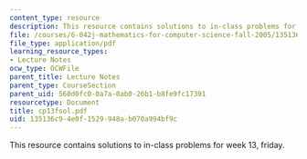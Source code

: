 ```yaml
---
content_type: resource
description: This resource contains solutions to in-class problems for week 13, friday.
file: /courses/6-042j-mathematics-for-computer-science-fall-2005/135136c94e0f1529948ab070a994bf9c_cp13fsol.pdf
file_type: application/pdf
learning_resource_types:
- Lecture Notes
ocw_type: OCWFile
parent_title: Lecture Notes
parent_type: CourseSection
parent_uid: 560d0fc0-0a7a-0ab0-26b1-b8fe9fc17391
resourcetype: Document
title: cp13fsol.pdf
uid: 135136c9-4e0f-1529-948a-b070a994bf9c
---
```

This resource contains solutions to in-class problems for week 13, friday.

